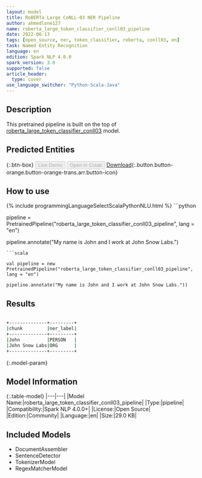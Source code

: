 ```yaml
---
layout: model
title: RoBERTa Large CoNLL-03 NER Pipeline
author: ahmedlone127
name: roberta_large_token_classifier_conll03_pipeline
date: 2022-06-13
tags: [open_source, ner, token_classifier, roberta, conll03, en]
task: Named Entity Recognition
language: en
edition: Spark NLP 4.0.0
spark_version: 3.0
supported: false
article_header:
  type: cover
use_language_switcher: "Python-Scala-Java"
---
```


## Description

This pretrained pipeline is built on the top of [roberta_large_token_classifier_conll03](https://nlp.johnsnowlabs.com/2021/09/26/roberta_large_token_classifier_conll03_en.html) model.

## Predicted Entities



{:.btn-box}
<button class="button button-orange" disabled>Live Demo</button>
<button class="button button-orange" disabled>Open in Colab</button>
[Download](https://s3.amazonaws.com/community.johnsnowlabs.com/ahmedlone127/roberta_large_token_classifier_conll03_pipeline_en_4.0.0_3.0_1655160899783.zip){:.button.button-orange.button-orange-trans.arr.button-icon}

## How to use



<div class="tabs-box" markdown="1">
{% include programmingLanguageSelectScalaPythonNLU.html %}
```python

pipeline = PretrainedPipeline("roberta_large_token_classifier_conll03_pipeline", lang = "en")

pipeline.annotate("My name is John and I work at John Snow Labs.")
```
```scala

val pipeline = new PretrainedPipeline("roberta_large_token_classifier_conll03_pipeline", lang = "en")

pipeline.annotate("My name is John and I work at John Snow Labs."))
```
</div>

## Results

```bash

+--------------+---------+
|chunk         |ner_label|
+--------------+---------+
|John          |PERSON   |
|John Snow Labs|ORG      |
+--------------+---------+
```

{:.model-param}
## Model Information

{:.table-model}
|---|---|
|Model Name:|roberta_large_token_classifier_conll03_pipeline|
|Type:|pipeline|
|Compatibility:|Spark NLP 4.0.0+|
|License:|Open Source|
|Edition:|Community|
|Language:|en|
|Size:|29.0 KB|

## Included Models

- DocumentAssembler
- SentenceDetector
- TokenizerModel
- RegexMatcherModel